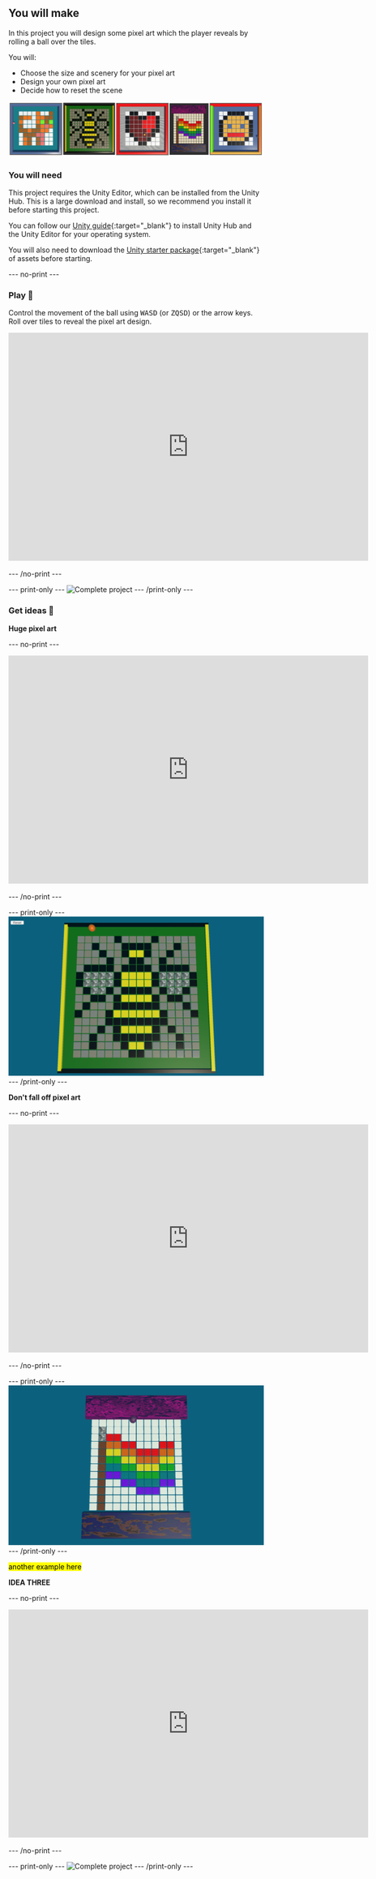 ## You will make

In this project you will design some pixel art which the player reveals by rolling a ball over the tiles. 

You will:

+ Choose the size and scenery for your pixel art
+ Design your own pixel art
+ Decide how to reset the scene

![A strip of example project images.](images/example-projects.png)

### You will need

This project requires the Unity Editor, which can be installed from the Unity Hub. This is a large download and install, so we recommend you install it before starting this project.

You can follow our [Unity guide](https://projects.raspberrypi.org/en/projects/unity-guide){:target="_blank"} to install Unity Hub and the Unity Editor for your operating system.

You will also need to download the [Unity starter package](https://rpf.io/p/en/rainbow-run-go){:target="_blank"} of assets before starting.

--- no-print ---

### Play 🎡

Control the movement of the ball using <kbd>WASD</kbd> (or <kbd>ZQSD</kbd>) or the arrow keys. Roll over tiles to reveal the pixel art design.

<iframe allowtransparency="true" width="710" height="450" src="https://beckyfranks.github.io/BecsPixelArtReveal/" frameborder="0"></iframe>

--- /no-print ---

--- print-only ---
![Complete project](images/showcase_static.png)
--- /print-only ---

### Get ideas 💭

**Huge pixel art**

--- no-print ---

<iframe allowtransparency="true" width="710" height="450" src="https://libxx1.github.io/bee" frameborder="0"></iframe>

--- /no-print ---

--- print-only ---
![Complete project](images/bee.png)
--- /print-only ---

**Don't fall off pixel art**

--- no-print ---

<iframe allowtransparency="true" width="710" height="450" src="https://libxx1.github.io/pride" frameborder="0"></iframe>

--- /no-print ---

--- print-only ---
![Complete project](images/pride.png)
--- /print-only ---

<mark>another example here</mark>

**IDEA THREE**

--- no-print ---

<iframe allowtransparency="true" width="710" height="450" src="https://to.be.added.html" frameborder="0"></iframe>

--- /no-print ---

--- print-only ---
![Complete project](images/showcase_static.png)
--- /print-only ---






